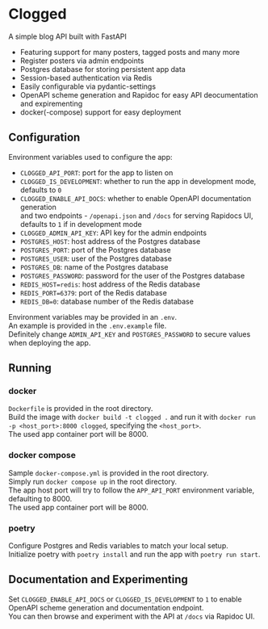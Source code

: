 # Clogged

A simple blog API built with FastAPI

- Featuring support for many posters, tagged posts and many more
- Register posters via admin endpoints 
- Postgres database for storing persistent app data
- Session-based authentication via Redis
- Easily configurable via pydantic-settings
- OpenAPI scheme generation and Rapidoc for easy API deocumentation and expirementing
- docker(-compose) support for easy deployment

## Configuration

Environment variables used to configure the app:
- `CLOGGED_API_PORT`: port for the app to listen on
- `CLOGGED_IS_DEVELOPMENT`: whether to run the app in development mode, defaults to `0`
- `CLOGGED_ENABLE_API_DOCS`: whether to enable OpenAPI documentation generation  
  and two endpoints \- `/openapi.json` and `/docs` for serving Rapidocs UI, defaults to `1` if in development mode 
- `CLOGGED_ADMIN_API_KEY`: API key for the admin endpoints
- `POSTGRES_HOST`: host address of the Postgres database
- `POSTGRES_PORT`: port of the Postgres database
- `POSTGRES_USER`: user of the Postgres database
- `POSTGRES_DB`: name of the Postgres database
- `POSTGRES_PASSWORD`: password for the user of the Postgres database
- `REDIS_HOST=redis`: host address of the Redis database
- `REDIS_PORT=6379`: port of the Redis database
- `REDIS_DB=0`: database number of the Redis database

Environment variables may be provided in an `.env`.  
An example is provided in the `.env.example` file.  
Definitely change `ADMIN_API_KEY` and `POSTGRES_PASSWORD` to secure values when deploying the app.  

## Running

### docker
`Dockerfile` is provided in the root directory.  
Build the image with `docker build -t clogged .` and run it with `docker run -p <host_port>:8000 clogged`, specifying the `<host_port>`.  
The used app container port will be 8000.

### docker compose
Sample `docker-compose.yml` is provided in the root directory.  
Simply run `docker compose up` in the root directory.  
The app host port will try to follow the `APP_API_PORT` environment variable, defaulting to 8000.  
The used app container port will be 8000.  

### poetry
Configure Postgres and Redis variables to match your local setup.  
Initialize poetry with `poetry install` and run the app with `poetry run start`.

## Documentation and Experimenting

Set `CLOGGED_ENABLE_API_DOCS` or `CLOGGED_IS_DEVELOPMENT` to `1` to enable OpenAPI scheme generation and documentation endpoint.  
You can then browse and experiment with the API at `/docs` via Rapidoc UI. 
